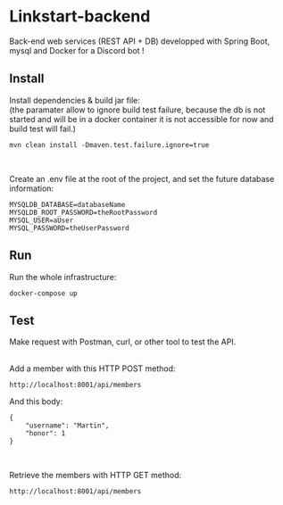 # Linkstart-backend
Back-end web services (REST API + DB) developped with Spring Boot, mysql and Docker for a Discord bot !  

## Install
Install dependencies & build jar file:  
(the paramater allow to ignore build test failure, because the db is not started and will be in a docker container it is not accessible for now and build test will fail.)
```
mvn clean install -Dmaven.test.failure.ignore=true
```
<br>

Create an .env file at the root of the project, and set the future database information:
```
MYSQLDB_DATABASE=databaseName
MYSQLDB_ROOT_PASSWORD=theRootPassword
MYSQL_USER=aUser
MYSQL_PASSWORD=theUserPassword
```

## Run
Run the whole infrastructure:
```
docker-compose up
```

## Test
Make request with Postman, curl, or other tool to test the API.
<br>
<br>

Add a member with this HTTP POST method:
```
http://localhost:8001/api/members
```
And this body:
```
{
    "username": "Martin",
    "honor": 1
}
```
<br>

Retrieve the members with HTTP GET method:
```
http://localhost:8001/api/members
```
